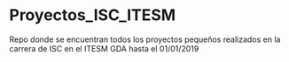 # Proyectos_ISC_ITESM
Repo donde se encuentran todos los proyectos pequeños realizados en la carrera de ISC en el ITESM GDA hasta el 01/01/2019
